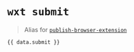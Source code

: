 # `wxt submit`

> Alias for [`publish-browser-extension`](https://www.npmjs.com/package/publish-browser-extension)

<script setup>
import { data } from '../../.vitepress/loaders/cli.data.ts'
</script>

<div class="language-sh vp-adaptive-theme active"><pre class="shiki shiki-themes github-light github-dark vp-code"><code>{{ data.submit }}</code></pre></div>
